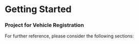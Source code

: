 # Getting Started

### Project for Vehicle Registration
For further reference, please consider the following sections:
